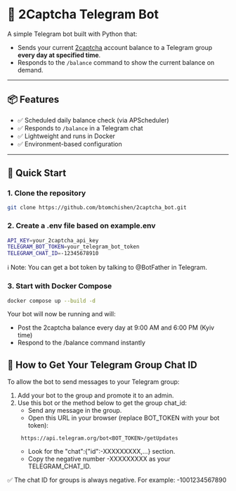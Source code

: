 # 🤖 2Captcha Telegram Bot

A simple Telegram bot built with Python that:

- Sends your current [2captcha](https://2captcha.com/) account balance to a Telegram group **every day at specified time**.
- Responds to the `/balance` command to show the current balance on demand.

---

## 📦 Features

- ✅ Scheduled daily balance check (via APScheduler)
- ✅ Responds to `/balance` in a Telegram chat
- ✅ Lightweight and runs in Docker
- ✅ Environment-based configuration

---

## 🚀 Quick Start

### 1. Clone the repository

```bash
git clone https://github.com/btomchishen/2captcha_bot.git
```

### 2. Create a .env file based on example.env

```bash
API_KEY=your_2captcha_api_key
TELEGRAM_BOT_TOKEN=your_telegram_bot_token
TELEGRAM_CHAT_ID=-12345678910
```
ℹ️ Note: You can get a bot token by talking to @BotFather in Telegram.

### 3. Start with Docker Compose

```bash
docker compose up --build -d
```

Your bot will now be running and will:
- Post the 2captcha balance every day at 9:00 AM and 6:00 PM (Kyiv time)
- Respond to the /balance command instantly

## 💬 How to Get Your Telegram Group Chat ID
To allow the bot to send messages to your Telegram group:
1. Add your bot to the group and promote it to an admin.
2. Use this bot or the method below to get the group chat_id:
   - Send any message in the group.
   - Open this URL in your browser (replace BOT_TOKEN with your bot token):
   ```http request
    https://api.telegram.org/bot<BOT_TOKEN>/getUpdates
    ```
   - Look for the "chat":{"id":-XXXXXXXXX,...} section.
   - Copy the negative number -XXXXXXXXX as your TELEGRAM_CHAT_ID.

✅ The chat ID for groups is always negative. For example: -1001234567890